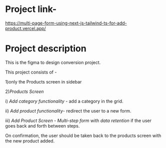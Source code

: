 # Project link-
https://multi-page-form-using-next-js-tailwind-ts-for-add-product.vercel.app/

# Project description 

This is the figma to design conversion project.

This project consists of -

1)only the Products screen in sidebar

2)*Products Screen*

 i) *Add category* *functionality* -  add a category in the grid.

ii) *Add product functionality*-  redirect the user to a new form.

iii) *Add Product Screen* -
 *Multi-step form* with *data retention* if the user goes back and forth between steps.
 
On confirmation, the user should be taken back to the products screen with the new product added.
